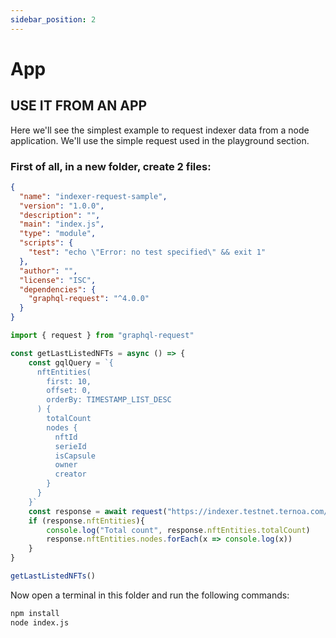 ```yaml
---
sidebar_position: 2
--- 
```


# App

## USE IT FROM AN APP

Here we'll see the simplest example to request indexer data from a node application.
We'll use the simple request used in the playground section.

### First of all, in a new folder, create 2 files:

``` json title="package.json" showLineNumbers
{
  "name": "indexer-request-sample",
  "version": "1.0.0",
  "description": "",
  "main": "index.js",
  "type": "module",
  "scripts": {
    "test": "echo \"Error: no test specified\" && exit 1"
  },
  "author": "",
  "license": "ISC",
  "dependencies": {
    "graphql-request": "^4.0.0"
  }
}
```


```javascript title="index.js" showLineNumbers
import { request } from "graphql-request"

const getLastListedNFTs = async () => {
	const gqlQuery = `{
	  nftEntities(
		first: 10, 
		offset: 0, 
		orderBy: TIMESTAMP_LIST_DESC
	  ) {
		totalCount
		nodes {
		  nftId
		  serieId
		  isCapsule
		  owner
		  creator
		}
	  }
	}`
	const response = await request("https://indexer.testnet.ternoa.com/", gqlQuery)
	if (response.nftEntities){
		console.log("Total count", response.nftEntities.totalCount)
		response.nftEntities.nodes.forEach(x => console.log(x))
	}
}

getLastListedNFTs()
```

Now open a terminal in this folder and run the following commands:
```bash
npm install
node index.js
```
